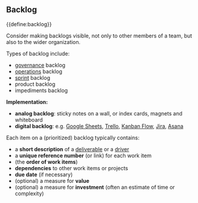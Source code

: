## Backlog

{{define:backlog}}

Consider making backlogs visible, not only to other members of a team, but also to the wider organization.

Types of backlog include:

-   [governance](glossary:governance) backlog
-   [operations](glossary:operations) backlog
-   [sprint](section:planning-and-review-meetings) backlog
-   product backlog
-   impediments backlog

**Implementation:**

-   **analog backlog**: sticky notes on a wall, or index cards, magnets and whiteboard
-   **digital backlog**: e.g. [Google Sheets](https://www.google.com/sheets/about/), [Trello](https://trello.com/), [Kanban Flow](https://kanbanflow.com/), [Jira](https://www.atlassian.com/software/jira), [Asana](https://asana.com/)

Each item on a (prioritized) backlog typically contains:

-   a **short description** of a [deliverable](glossary:deliverable) or a [driver](glossary:organizational-driver)
-   a **unique reference number** (or link) for each work item
-   (the **order of work items**)
-   **dependencies** to other work items or projects
-   **due date** (if necessary)
-   (optional) a measure for **value** 
-   (optional) a measure for **investment** (often an estimate of time or complexity)

